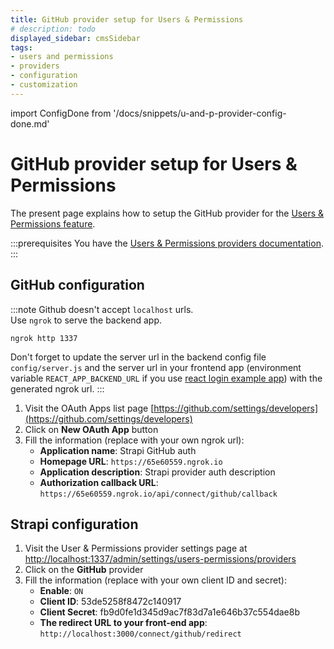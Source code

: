 ```yaml
---
title: GitHub provider setup for Users & Permissions
# description: todo
displayed_sidebar: cmsSidebar
tags:
- users and permissions
- providers
- configuration
- customization
---
```


import ConfigDone from '/docs/snippets/u-and-p-provider-config-done.md'

# GitHub provider setup for Users & Permissions

The present page explains how to setup the GitHub provider for the [Users & Permissions feature](/user-docs/features/users-permissions).

:::prerequisites
You have the [Users & Permissions providers documentation](/dev-docs/configurations/users-and-permissions-providers).
:::

## GitHub configuration

:::note
Github doesn't accept `localhost` urls. <br/>
Use `ngrok` to serve the backend app.
```
ngrok http 1337
```
Don't forget to update the server url in the backend config file `config/server.js` and the server url in your frontend app (environment variable `REACT_APP_BACKEND_URL` if you use [react login example app](https://github.com/strapi/strapi-examples/tree/master/examples/login-react)) with the generated ngrok url.
:::

1. Visit the OAuth Apps list page [https://github.com/settings/developers](https://github.com/settings/developers)
2. Click on **New OAuth App** button
3. Fill the information (replace with your own ngrok url):
   - **Application name**: Strapi GitHub auth
   - **Homepage URL**: `https://65e60559.ngrok.io`
   - **Application description**: Strapi provider auth description
   - **Authorization callback URL**: `https://65e60559.ngrok.io/api/connect/github/callback`

## Strapi configuration

1. Visit the User & Permissions provider settings page at [http://localhost:1337/admin/settings/users-permissions/providers](http://localhost:1337/admin/settings/users-permissions/providers)
2. Click on the **GitHub** provider
3. Fill the information (replace with your own client ID and secret):
   - **Enable**: `ON`
   - **Client ID**: 53de5258f8472c140917
   - **Client Secret**: fb9d0fe1d345d9ac7f83d7a1e646b37c554dae8b
   - **The redirect URL to your front-end app**: `http://localhost:3000/connect/github/redirect`

<ConfigDone />
